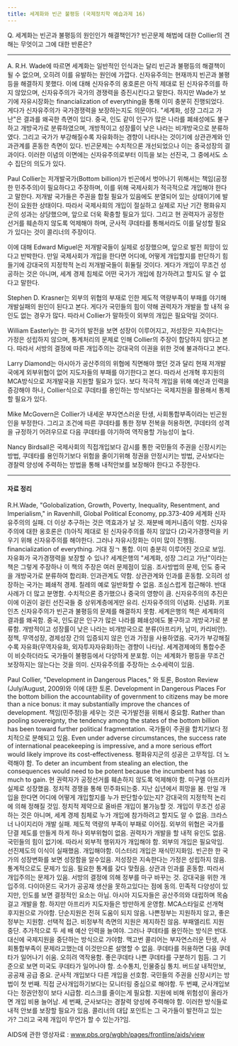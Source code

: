 ```yaml
---
title: 세계화와 빈곤 불평등 (국제정치학 예습과제 16)
---
```


Q. 세계화는 빈곤과 불평등의 원인인가 해결책인가? 빈곤문제 해법에 대한 Collier의 견해는 무엇이고 그에 대한 반론은?

---

A. R.H. Wade에 따르면 세계화는 일반적인 인식과는 달리 빈곤과 불평등의 해결책이 될 수 없으며, 오히려 이를 유발하는 원인에 가깝다. 신자유주의는 현재까지 빈곤과 불평등을 해결하지 못했다. 이에 대해 신자유주의 옹호론은 아직 제대로 된 신자유주의를 하지 않았으며, 신자유주의가 국가의 경쟁력을 증진시킨다고 말한다. 하지만 Wade가 보기에 자유시장화는 financialization of everything을 통해 이미 충분히 진행되었다. 게다가 신자유주의가 국가경쟁력을 보장하는지도 의문이다. "세계화, 성장 그리고 가난"은 결과를 왜곡한 측면이 있다. 중국, 인도 같이 인구가 많은 나라를 폐쇄성에도 불구하고 개방국가로 분류하였으며, 개방적이고 성장률이 낮은 나라는 비개방국으로 분류하였다. 그리고 국가가 부강해질수록 자유화하는 경향이 나타나는 것이기에 상관관계와 인과관계를 혼동한 측면이 있다. 빈곤문제는 수치적으론 개선되었으나 이는 중국성장의 결과이다. 이러한 이념의 이면에는 신자유주의로부터 이득을 보는 선진국, 그 중에서도 소수 집단의 의도가 있다.

Paul Collier는 저개발국가(Bottom billion)가 빈곤에서 벗어나기 위해서는 책임(공정한 민주주의)이 필요하다고 주장하며, 이를 위해 국제사회가 적극적으로 개입해야 한다고 말한다. 저개발 국가들은 주권을 합칠 필요가 있음에도 분열되어 있는 상태이기에 발전이 요원한 상태이다. 따라서 국제사회의 개입이 절실하고 실제로 지난 기간 평화유지군의 성과는 상당했으며, 앞으로 더욱 확충할 필요가 있다. 그리고 현 권력자가 공정한 선거를 훼손하지 않도록 억제해야 하며, 군사적 쿠데타를 통해서라도 이를 달성할 필요가 있다는 것이 콜리너의 주장이다.

이에 대해 Edward Miguel은 저개발국들이 실제로 성장했으며, 앞으로 발전 희망이 있다고 반박한다. 만일 국제사회가 개입을 한다면 어디에, 어떻게 개입할지를 판단하기 힘들기에 강대국의 지정학적 논리 저개발국들이 휘둘릴 것이다. 게다가 개입이 무조건 성공하는 것은 아니며, 세계 경제 침체로 어떤 국가가 개입에 참가하려고 할지도 알 수 없다고 말한다.

Stephen D. Krasner는 외부의 위협의 부재로 인한 제도적 역량부족이 부패를 야기해 개발실패의 원인이 된다고 본다. 게다가 국민들의 힘이 약해 권력자가 개발을 할 내적 유인도 없는 경우가 많다. 따라서 Collier가 말하듯이 외부의 개입은 필요악일 것이다.

William Easterly는 한 국가의 발전을 보면 성장이 이루어지고, 저성장은 지속한다는 가정은 성립하지 않으며, 통계처리의 문제로 인해 Collier의 주장이 합당하지 않다고 본다. 따라서 서방의 결정에 따른 개입주의는 강대국의 이권을 위한 것에 불과하다고 본다.

Larry Diamond는 아시아가 공산주의의 위협에 직면해야 했던 것과 달리 현재 저개발국에게 외부위협이 없어 지도자들의 부패를 야기한다고 본다. 따라서 선개혁 후지원의 MCA방식으로 저개발국을 지원할 필요가 있다. 보다 적극적 개입을 위해 예산과 인력을 증강해야 하나, Collier식으로 쿠데타를 용인하는 방식보다는 국제지원을 활용해서 통제할 필요가 있다.

Mike McGovern은 Collier가 내세운 부자연스러운 탄생, 사회통합부족이라는 빈곤원인을 부정한다. 그리고 조건에 따른 쿠데타를 통한 정부 전복을 허용하면, 쿠데타의 성격을 규정하기 어려우므로 다음 쿠데타를 야기하여 역작용할 가능성이 높다.

Nancy Birdsall은 국제사회의 직접개입보다 감시를 통한 국민들의 주권을 신장시키는 방법, 쿠데타를 용인하기보다 위험을 줄이기위해 정권을 안정시키는 방법, 군사보다는 경찰력 양성에 주력하는 방법을 통해 내적안보를 보장해야 한다고 주장한다.

---

#### 자료 정리

R.H.Wade, "Golobalization, Growth, Poverty, Inequality, Resentment, and Imperialism," in Ravenhill, Global Political Economy, pp.373-409
세계화
신자유주의의 실패. 더 이상 추구하는 것은 역효과가 날 것. 재분배 메커니즘이 약함. 신자유주의에 대한 옹호론은 (1)아직 제대로 된 신자유주의를 하지 않았다 (2)국가경쟁력을 키우기 위해 신자유주의를 해야한다.
그러나 자유시장화는 이미 많이 진행됨. financialization of everything. 거대 징ㄱ 통합. 이미 충분히 이루어진 것으로 보임.
자유화가 국가경쟁력을 보장할 수 있나? 세계은행의 "세계화, 성장 그리고 가난"이라는 책은 그렇게 주장하나 이 책의 주장은 여러 문제점이 있음. 조사방법의 문제, 인도 중국을 개방국가로 분류하여 합리화. 인과관계도 약함. 상관관계와 인과를 혼동함. 오히려 성장하는 국가는 폐쇄적 경제. 칠레의 예로 일반화할 수 없음. 조심스럽게 접근해야. 반대사례가 더 많고 분명함. 수치적으론 증가했으나 중국의 영향이 큼. 신자유주의의 추진은 이에 이권이 걸린 선진국들 중 상위계층에게만 유리. 신자유주의의 이념화. 신념화.
키포인츠
신자유주의가 빈곤과 불평등의 문제를 해결하지 못함.
세계은행의 책은 세계화의 결과를 왜곡함. 중국, 인도같은 인구가 많은 나라를 폐쇄성에도 불구하고 개방국가로 분류함. 개방적이고 성장률이 낮은 나라는 비개방국으로 분류(아프리카, 남미, 카리비안). 정책, 무역성장, 경제성장 간의 입증되지 않은 인과 가정을 사용하였음.
국가가 부강해질수록 자유화(무역자유화, 외자투자자유화)하는 경향이 나타남.
세계경제에의 통합수준이 비슷하더라도 국가들이 불평등에서 다양하게 분포함. 이는 세계화가 평등을 무조건 보장하지는 않는다는 것을 의미.
신자유주의를 주장하는 소수세력이 있음.

Paul Collier, "Development in Dangerous Places," 와 토론, Boston Review (July/August, 2009)와 이에 대한 토론.
Development in Dangerous Places
For the bottom billion the accountability of government to citizens may be more than a nice bonus: it may substantially improve the chances of development. 책임(민주정)을 세우는 것은 국가발전을 위해서 중요함.
Rather than pooling sovereignty, the tendency among the states of the bottom billion has been toward further political fragmentation. 국가들이 주권을 합치기보다 정치적으로 분해되고 있음.
Even under adverse circumstances, the success rate of international peacekeeping is impressive, and a more serious effort would likely improve its cost-effectiveness. 평화유지군의 성공은 고무적임. 더 노력해야 함.
To deter an incumbent from stealing an election, the consequences would need to be potent because the incumbent has so much to gain. 현 권력자가 공정선거를 훼손하지 않도록 억제해야 함.
미구엘
아프리카 실제로 성장했음. 정치적 경쟁을 통해 민주화되는중. 지난 십년에서 희망을 봄. 만일 개입을 한다면 어디에 어떻게 개입할지를 누가 판단할수있는지? 강대국의 지정학적 논리에 의해 정해질 것임. 정치적 제약으로 올바른 개입이 불가능할 것. 개입이 무조건 성공하는 것은 아니며, 세계 경제 침체로 누가 개입에 참가하려고 할지도 알 수 없음.
크라스너
나이지리아 개발 실패. 제도적 역량의 부족이 부패로 이어짐. 외부의 위협은 국가를 단결 제도를 만들게 하게 하나 외부위협이 없음. 권력자가 개발을 할 내적 유인도 없음. 국민들의 힘이 없기에. 따라서 외부적 행위자가 개입해야 함. 외부의 개입은 필요악임. 선진제도의 이식이 실패했음. 개입해야함.
이스터리
개입은 재식민지화임. 빈곤한 한 국가의 성장변화를 보면 성장함을 알수있음. 저성장은 지속한다는 가정은 성립하지 않음. 통계적으로도 문제가 있음. 필요한 통계를 갖다 맞췄음. 상관과 인과를 혼동함. 따라서 개입주의는 문제가 있음. 서방의 결정에 의해 정부를 마구 바꾸는 것. 강대국을 위한 개입주의.
다이아몬드
국가가 공공재 생산을 못하고있다는 점에 동의. 민족적 다양성이 있지만, 인도를 보면 결정적인 요소는 아님. 아시아 지도자들은 공산주의와 대립하며 목숨걸고 개발을 함. 하지만 아프리카 지도자들은 방만하게 운영함. MCA스타일로 선개혁 후지원으로 가야함. 단순지원은 전혀 도움이 되지 않음. 나쁜정부는 지원하지 않고, 좋은 정부는 지원함. 선택적 접근. 비정부적 측면의 지원은 제지하진 않음. 부패엘리트 지원 중단. 추가적으로 두 세 배 예산 인력을 늘여야. 그러나 쿠데타를 용인하는 방식은 반대. 대신에 국제지원을 중단하는 방식으로 가야함.
맥고번
콜리어는 부자연스러운 탄생, 사회통합부족이 문제라고했는데 이것만으론 설명할 수 없음. 쿠데타를 허용하면 다음 쿠데타가 일어나기 쉬움. 오히려 역작용함. 좋은쿠데타 나쁜 쿠데타를 구분하기 힘듬. 그 기준으로 보면 미국도 쿠데타가 일어나야 함. 소수통치, 인물중심 통치.
버드살
내적안보, 공공재 공급 중요. 군사적 개입보다 다른 개입을 선호함. 국민들의 주권을 신장시키는 방법이 첫 번째. 직접 군사개입하기보다는 모니터링 중심으로 해야함. 두 번쨰, 군사개입보다는 정권안정이 보다 시급함. 리스크를 줄이는게 필요함. 지원에 비해 위험성이 올라가면 개입 비용 늘어남. 세 번째, 군사보다는 경찰력 양성에 주력해야 함. 이러한 방식들로 내적 안보를 보장할 필요가 있음.
콜리너의 대답
포인트는 그 국가들이 발전하고 있는가? 그리고 국제 개입이 무언가 할 수 있는가?임.

AIDS에 관한 영상자료 : www.pbs.org/wgbh/pages/frontline/aids/view
